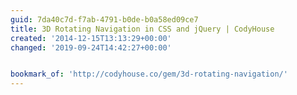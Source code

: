 ```yaml
---
guid: 7da40c7d-f7ab-4791-b0de-b0a58ed09ce7
title: 3D Rotating Navigation in CSS and jQuery | CodyHouse
created: '2014-12-15T13:13:29+00:00'
changed: '2019-09-24T14:42:27+00:00'


bookmark_of: 'http://codyhouse.co/gem/3d-rotating-navigation/'
---
```




